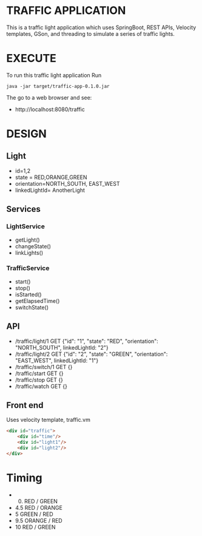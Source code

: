 # TRAFFIC APPLICATION
This is a traffic light application which uses SpringBoot, REST APIs, Velocity templates, GSon, and threading
to simulate a series of traffic lights.

# EXECUTE
To run this traffic light application
Run
```
java -jar target/traffic-app-0.1.0.jar
```
The go to a web browser and see:
* http://localhost:8080/traffic

# DESIGN
## Light
* id=1,2
* state = RED,ORANGE,GREEN
* orientation=NORTH_SOUTH, EAST_WEST
* linkedLightId= AnotherLight

## Services
### LightService
* getLight()
* changeState()
* linkLights()

### TrafficService
* start()
* stop()
* isStarted()
* getElapsedTime()
* switchState()

## API
* /traffic/light/1 GET {"id": "1", "state": "RED", "orientation": "NORTH_SOUTH", linkedLightId: "2"} 
* /traffic/light/2 GET {"id": "2", "state": "GREEN", "orientation": "EAST_WEST", linkedLightId: "1"} 
* /traffic/switch/1 GET {}
* /traffic/start GET {}
* /traffic/stop GET {}
* /traffic/watch GET {}

## Front end
Uses velocity template, traffic.vm
```html
<div id="traffic">
	<div id="time"/>
	<div id="light1"/>
	<div id="light2"/>
</div>
```

# Timing
* 0.   RED / GREEN
* 4.5  RED / ORANGE
* 5    GREEN / RED
* 9.5  ORANGE / RED
* 10   RED / GREEN
